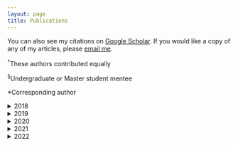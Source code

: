 ```yaml
---
layout: page
title: Publications
---
```


You can also see my citations on [Google Scholar](https://scholar.google.com/citations?user=iqy6EXsAAAAJ&hl=en). If you would like a copy of any of my articles, please [email me](contact).

<sup>&dagger;</sup>These authors contributed equally

<sup>&#167;</sup>Undergraduate or Master student mentee

&#42;Corresponding author

<details>
    <summary>2018</summary>
    <ol>
        <li>	S. Nystrom<sup>&dagger;</sup>; A. Hoffman<sup>&dagger;</sup>; D. Hibbitts&#42;. Tuning Br&#248;nsted acid strength by altering site proximity in CHA framework zeolites. <em>ACS Catal.</em>, <strong>2018</strong>. <a href="https://doi.org/10.1021/acscatal.8b02049">Publisher's site</a></li>
    </ol>
</details>

<details>
    <summary>2019</summary>
    <ol>
        <li>A. Hoffman; M. DeLuca; D. Hibbitts&#42;. Restructuring of MFI framework zeolite models and their associated artifacts in density functional theory calculations. <em>J. Phys.  Chem.  C</em>, <strong>2019</strong>.  ACS Editors’ Choice. <a href="https://doi.org/10.1021/acs.jpcc.8b12230">Publisher's site</a></li>
        <li>M. DeLuca; P. Kravchenko; A. J. Hoffman; D. Hibbitts&#42;. Mechanism and kinetics of methylating C<sub>6</sub>–C<sub>12</sub> methylbenzenes with methanol and dimethyl ether in H-MFI zeolites. <em>ACS Catal.</em>, <strong>2019</strong>.  Front Cover Feature. <a href="https://doi.org/10.1021/acscatal.9b00650">Publisher's site</a></li>
        <li>J. Di Iorio; A. J. Hoffman; C. Nimlos; S. Nystrom; D. Hibbitts&#42;; R. Gounder&#42;.  Mechanistic origins of the high-pressure inhibition of methanol dehydration rates in small-pore acidic zeolites. <em>J. Catal.</em>, <strong>2019</strong>. <a href="https://doi.org/10.1016/j.jcat.2019.10.012">Publisher's site</a></li>
    </ol>
</details>

<details>
    <summary>2020</summary>
    <ol>
        <li>M. C. Allen<sup>&dagger;</sup>; A. J. Hoffman<sup>&dagger;</sup>; T-W. Liu<sup>&#167;</sup>; M. Webber; D. Hibbitts&#42;; T. J. Schwartz&#42;. Highly selective cross-etherification of 5-hydroxymethylfurfural with ethanol. <em>ACS Catal.</em>, <strong>2019</strong>. <a href="https://doi.org/10.1021/acscatal.0c01328">Publisher's site</a></li>
        <li>A. J. Hoffman; J. S. Bates; J. R. Di Iorio; S. Nystrom; C. T. Nimlos; R. Gounder&#42; D. Hibbitts&#42;. Rigid Arrangements of Ionic Charge in Zeolite Frameworks Conferred by Specific Al Distributions Preferentially Stabilize Alkanol Dehydration Transition States. <em>Angew. Chem. Int. Ed.</em>, <strong>2020</strong>.<a href="https://doi.org/10.1002/anie.202007790">Publisher's site</a></li>
        <li>C. Nimlos<sup>&dagger;</sup>; A.J. Hoffman<sup>&dagger;</sup>; Y. Hur; J. Di Iorio; D. Hibbitts&#42;; R. Gounder&#42;. Experimental and Theoretical Assessments of Aluminum Proximity in MFI Zeolites and its Alteration by Organic and Inorganic Structure-Directing Agents. <em>Chem. Mater.</em>, <strong>2020</strong>. <a href="https://doi.org/10.1021/acs.chemmater.0c03154">Publisher's site</a></li>
    </ol>
</details>

<details>
    <summary>2021</summary>
    <ol>
        <li>L. Kilburn<sup>&dagger;&#167;</sup>; M. DeLuca<sup>&dagger;</sup>; A. J. Hoffman; S. Patel; D. Hibbitts&#42;. Comparing Alkene Disproportionation and Formaldehyde-mediated Diene Formation Routes in Methanol-to-Olefins Catalysis in MFI and CHA. <em>J. Catal.</em>, <strong>2021</strong>. <a href="https://doi.org/10.1016/j.jcat.2021.05.010">Publisher's site</a></li>
        <li>A.J. Hoffman; C. Asokan; N. Gadinas; P. Kravchenko; A. Getsoian; P. Christopher&#42;; D. Hibbitts&#42;. Theoretical and Experimental Characterization of Adsorbed CO and NO on &gamma;-Al<sub>2</sub>O<sub>3</sub>-Supported Rh Nanoparticles. <em>J. Phys. Chem. C</em>, <strong>2021</strong>. <a href="https://doi.org/10.1021/acs.jpcc.1c05160">Publisher's site</a></li>
        <li>G. Marsden; P. Kostetskyy; R. Sekiya<sup>&#167;</sup>; A.J. Hoffman; S. Lee; R. Gounder; D. Hibbitts; and L.J. Broadbelt&#42;. Quantifying Effects of Active Site Proximity on Rates of Methanol Dehydration to Dimethyl Ether over CHA Zeolites through Microkinetic Modeling. <em>ACS Materials Au</em>, <strong>2021</strong>. <a href="https://doi.org/10.1021/acsmaterialsau.1c00057">Publisher's site</a></li>
    </ol>
</details>

<details>
    <summary>2022</summary>
    <ol>
        <li>E. E. Bickel; A. J. Hoffman; S. Lee; H. E. Snider; C. T. Nimlos; N. K. Zamiechowski; D. Hibbitts; R. Gounder&#42;. Altering the Arrangement of Framework Al Atoms in MEL Zeolites Using Mixtures of Tetrabutylammonium and Sodium Structure-Directing Agents. <em>Chem. Mater.</em>, <strong>2022</strong>. <a href="https://doi.org/10.1021/acs.chemmater.2c01083">Publisher's site</a></li>
        <li>A. J. Hoffman<sup>&dagger;</sup>; C. Asokan<sup>&dagger;</sup>; N. Gadinas; E. Schroeder; G. Zakem; S. V. Nystrom; A. Getsoian; P. Christopher&#42;; D. Hibbitts&#42;. Experimental and theoretical characterization of Rh single-atoms supported on &gamma;-Al<sub>2</sub>O<sub>3</sub> with varying hydroxyl content during NO reduction by CO. <em>ACS Catal.</em>, <strong>2022</strong>. <a href="https://doi.org/10.1021/acscatal.2c02813">Publisher's site</a></li>
        <li>H. Balcom<sup>&dagger;</sup>§; A. J. Hoffman<sup>&dagger;</sup>; H. Locht§; D. Hibbitts&#42;. Brønsted Acid Strength Does Not Change for Bulk and External Sites of MFI. <em>In revision</em>, <strong>2022</strong>.</li>
    </ol>
</details>
